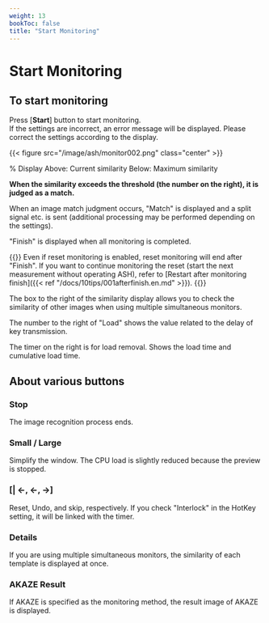 ```yaml
---
weight: 13
bookToc: false
title: "Start Monitoring"
---
```


# Start Monitoring

## To start monitoring
Press [**Start**] button to start monitoring.\
If the settings are incorrect, an error message will be displayed. Please correct the settings according to the display.


{{< figure src="/image/ash/monitor002.png" class="center" >}}

% Display
Above: Current similarity
Below: Maximum similarity

**When the similarity exceeds the threshold (the number on the right), it is judged as a match.** 

When an image match judgment occurs, "Match" is displayed and a split signal etc. is sent (additional processing may be performed depending on the settings).

"Finish" is displayed when all monitoring is completed.

{{<hint info>}}
Even if reset monitoring is enabled, reset monitoring will end after "Finish". If you want to continue monitoring the reset (start the next measurement without operating ASH), refer to [Restart after monitoring finish]({{< ref "/docs/10tips/001afterfinish.en.md" >}}).
{{</hint>}}

The box to the right of the similarity display allows you to check the similarity of other images when using multiple simultaneous monitors.

The number to the right of "Load" shows the value related to the delay of key transmission.

The timer on the right is for load removal. Shows the load time and cumulative load time.

## About various buttons
### Stop
The image recognition process ends.

### Small / Large
Simplify the window. The CPU load is slightly reduced because the preview is stopped.

### [| ←, ←, →]
Reset, Undo, and skip, respectively.
If you check "Interlock" in the HotKey setting, it will be linked with the timer.

### Details
If you are using multiple simultaneous monitors, the similarity of each template is displayed at once.

### AKAZE Result
If AKAZE is specified as the monitoring method, the result image of AKAZE is displayed.